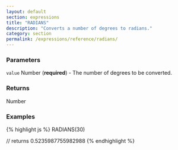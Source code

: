 ```yaml
---
layout: default
section: expressions
title: "RADIANS"
description: "Converts a number of degrees to radians."
category: section
permalink: /expressions/reference/radians/
---
```


### Parameters

`value` Number (__required__) - The number of degrees to be converted.

### Returns

Number

### Examples

{% highlight js %}
RADIANS(30)

// returns 0.5235987755982988
{% endhighlight %}
